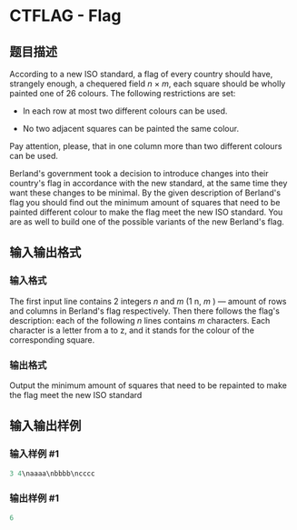 # CTFLAG - Flag

## 题目描述

According to a new ISO standard, a flag of every country should have, strangely enough, a chequered field _n_ × _m_, each square should be wholly painted one of 26 colours. The following restrictions are set:

- In each row at most two different colours can be used.

- No two adjacent squares can be painted the same colour.

Pay attention, please, that in one column more than two different colours can be used.

Berland's government took a decision to introduce changes into their country's flag in accordance with the new standard, at the same time they want these changes to be minimal. By the given description of Berland's flag you should find out the minimum amount of squares that need to be painted different colour to make the flag meet the new ISO standard. You are as well to build one of the possible variants of the new Berland's flag.

## 输入输出格式

### 输入格式

The first input line contains 2 integers _n_ and _m_ (1 n, _m_ ) — amount of rows and columns in Berland's flag respectively. Then there follows the flag's description: each of the following _n_ lines contains _m_ characters. Each character is a letter from a to z, and it stands for the colour of the corresponding square.

### 输出格式

Output the minimum amount of squares that need to be repainted to make the flag meet the new ISO standard

## 输入输出样例

### 输入样例 #1

```cpp
3 4\naaaa\nbbbb\ncccc
```


### 输出样例 #1

```cpp
6
```


